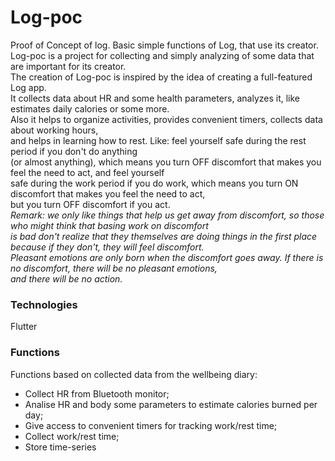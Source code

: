 # Log-poc
Proof of Concept of log. Basic simple functions of Log, that use its creator.<br>
Log-poc is a project for collecting and simply analyzing of some data that are important for its creator.<br>
The creation of Log-poc is inspired by the idea of creating a full-featured Log app.<br>
It collects data about HR and some health parameters, analyzes it, like estimates daily calories or some more.<br>
Also it helps to organize activities, provides convenient timers, collects data about working hours,<br>
and helps in learning how to rest. Like: feel yourself safe during the rest period if you don't do anything<br>
(or almost anything), which means you turn OFF discomfort that makes you feel the need to act, and feel yourself <br>
safe during the work period if you do work, which means you turn ON discomfort that makes you feel the need to act, <br>
but you turn OFF discomfort if you act. <br>
*Remark: we only like things that help us get away from discomfort, so those who might think that basing work on discomfort <br>
is bad don't realize that they themselves are doing things in the first place because if they don't, they will feel discomfort. <br>
Pleasant emotions are only born when the discomfort goes away. If there is no discomfort, there will be no pleasant emotions,<br>
and there will be no action.<br>*

### Technologies
Flutter

### Functions
Functions based on collected data from the wellbeing diary:<br>
- Collect HR from Bluetooth monitor;
- Analise HR and body some parameters to estimate calories burned per day;
- Give access to convenient timers for tracking work/rest time;
- Collect work/rest time;
- Store time-series

